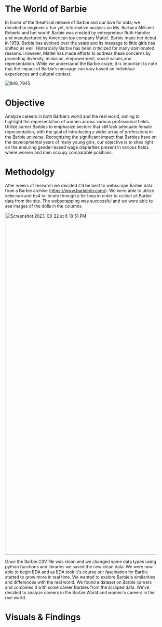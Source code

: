 # The World of Barbie
In honor of the theatrical release of Barbie and our love for data; we decided to engineer a fun yet, informative analysis on Ms. Barbara Millcent Roberts and her world! 
Barbie was created by entrepreneur Ruth Handler and manufactured by American toy company Mattel. Barbie made her debut in 1959. Barbie has evolved over the years and its message to little girls has shifted as well. Historically Barbie has been criticized for many opinionated reasons. However, Mattel has made efforts to address these concerns by promoting diversity, inclusion, empowerment, social values,and representation. 
While we understand the Barbie craze; it is important to note that the impact of Barbie’s message can vary based on individual experiences and cultural context. 


![IMG_7945](https://github.com/arimartorano/barbiedatahouse/assets/113561746/31658bb9-b5dd-4839-81e1-c8bca9b8baf3)





# Objective

Analyze careers in both Barbie's world and the real world, aiming to highlight the representation of women across various professional fields. Utilize career Barbies to emphasize sectors that still lack adequate female representation, with the goal of introducing a wider array of professions in the Barbie universe.
Recognizing the significant impact that Barbies have on the developmental years of many young girls, our objective is to shed light on the enduring gender-based wage disparities present in various fields where women and men occupy comparable positions.











# Methodolgy 
After weeks of research we decided it’d be best to webscrape Barbie data from a Barbie archive (https://www.barbiedb.com/). We were able to utilize selenium and bs4 to iterate through a for loop in order to collect all Barbie data from the site.  The  webscrapping was successful and we were able to see images of the dolls in the columns.



<img width="1128" alt="Screenshot 2023-08-22 at 6 18 51 PM" src="https://github.com/arimartorano/barbiedatahouse/assets/113561746/a4808fa9-ab03-420b-b868-2309a1e35b4c">




Once the Barbie CSV file was clean and we changed some data types using python functions and libraries we saved the new clean data.
We were now able to begin EDA and as EDA took it's course our fascination for Barbie started to grow more in real time. We wanted to explore Barbie's similarities and differences with the real world. 
We found a dataset on Barbie careers and combined it with some career Barbies from the scraped data. 
We've decided to analyze careers in the Barbie World and women's careers in the real world.


# Visuals & Findings






